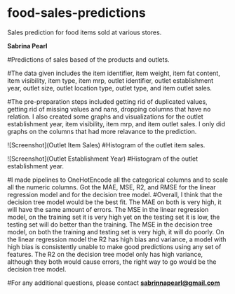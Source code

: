 # food-sales-predictions
Sales prediction for food items sold at various stores.

**Sabrina Pearl**

#Predictions of sales based of the products and outlets.

#The data given includes the item identifier, item weight, item fat content, item visibility, item type, item mrp, outlet identifier, outlet establishment year, outlet size, outlet location type, outlet type, and item outlet sales.

#The pre-preparation steps included getting rid of duplicated values, getting rid of missing values and nans, dropping columns that have no relation. I also created some graphs and visualizations for the outlet establishment year, item visibility, item mrp, and item outlet sales. I only did graphs on the columns that had more relavance to the prediction. 

![Screenshot](Outlet Item Sales)
#Histogram of the outlet item sales.

![Screenshot](Outlet Establishment Year)
#Histogram of the outlet establishment year.

#I made pipelines to OneHotEncode all the categorical columns and to scale all the numeric columns. Got the MAE, MSE, R2, and RMSE for the linear regression model and for the decision tree model. 
#Overall, I think that the decision tree model would be the best fit. The MAE on both is very high, it will have the same amount of errors. The MSE in the linear regression model, on the training set it is very high yet on the testing set it is low, the testing set will do better than the training. The MSE in the decision tree model, on both the training and testing set is very high, it will do poorly. On the linear regression model the R2 has high bias and variance, a model with high bias is consistently unable to make good predictions using any set of features. The R2 on the decision tree model only has high variance, although they both would cause errors, the right way to go would be the decision tree model.

#For any additional questions, please contact **sabrinnapearl@gmail.com**
